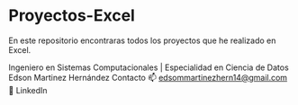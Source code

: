 # Proyectos-Excel
En este repositorio encontraras todos los proyectos que he realizado en Excel.

Ingeniero en Sistemas Computacionales | Especialidad en Ciencia de Datos
Edson Martinez Hernández
Contacto
📫 edsommartinezhern14@gmail.com
🔗 LinkedIn
